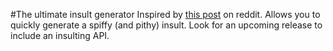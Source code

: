 #The ultimate insult generator
Inspired by [this post](http://www.reddit.com/r/funny/comments/1xa0k9/ill_be_ready_the_next_time_i_get_called/) on reddit. Allows you to quickly generate a spiffy (and pithy) insult. Look for an upcoming release to include an insulting API.